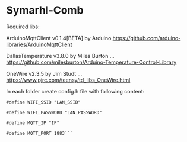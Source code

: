 # Symarhl-Comb

Required libs:

ArduinoMqttClient v0.1.4[BETA] by Arduino https://github.com/arduino-libraries/ArduinoMqttClient

DallasTemperature v3.8.0 by Miles Burton ... https://github.com/milesburton/Arduino-Temperature-Control-Library

OneWire v2.3.5 by Jim Studt ... https://www.pjrc.com/teensy/td_libs_OneWire.html

In each folder create config.h file with following content:

````
#define WIFI_SSID "LAN_SSID"

#define WIFI_PASSWORD "LAN_PASSWORD"

#define MQTT_IP "IP"

#define MQTT_PORT 1883```
````
